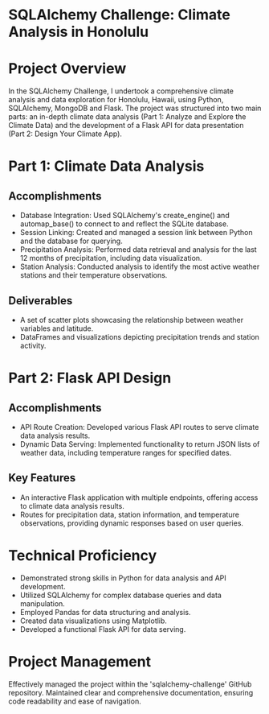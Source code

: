 # SQLAlchemy Challenge: Climate Analysis in Honolulu #
# Project Overview #
In the SQLAlchemy Challenge, I undertook a comprehensive climate analysis and data exploration for Honolulu, Hawaii, using Python, SQLAlchemy, MongoDB and Flask. The project was structured into two main parts: an in-depth climate data analysis (Part 1: Analyze and Explore the Climate Data) and the development of a Flask API for data presentation (Part 2: Design Your Climate App).

# Part 1: Climate Data Analysis #
## Accomplishments ##
- Database Integration: Used SQLAlchemy's create_engine() and automap_base() to connect to and reflect the SQLite database.
- Session Linking: Created and managed a session link between Python and the database for querying.
- Precipitation Analysis: Performed data retrieval and analysis for the last 12 months of precipitation, including data visualization.
- Station Analysis: Conducted analysis to identify the most active weather stations and their temperature observations.
## Deliverables ##
- A set of scatter plots showcasing the relationship between weather variables and latitude.
- DataFrames and visualizations depicting precipitation trends and station activity.
# Part 2: Flask API Design #
## Accomplishments ##
- API Route Creation: Developed various Flask API routes to serve climate data analysis results.
- Dynamic Data Serving: Implemented functionality to return JSON lists of weather data, including temperature ranges for specified dates.
## Key Features ##
- An interactive Flask application with multiple endpoints, offering access to climate data analysis results.
- Routes for precipitation data, station information, and temperature observations, providing dynamic responses based on user queries.
# Technical Proficiency #
- Demonstrated strong skills in Python for data analysis and API development.
- Utilized SQLAlchemy for complex database queries and data manipulation.
- Employed Pandas for data structuring and analysis.
- Created data visualizations using Matplotlib.
- Developed a functional Flask API for data serving.
# Project Management # 
Effectively managed the project within the 'sqlalchemy-challenge' GitHub repository.
Maintained clear and comprehensive documentation, ensuring code readability and ease of navigation.
